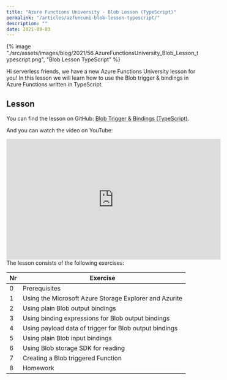 ```yaml
---
title: "Azure Functions University - Blob Lesson (TypeScript)"
permalink: "/articles/azfuncuni-blob-lesson-typescript/"
description: ""
date: 2021-09-03
---
```


{% image "./src/assets/images/blog/2021/56.AzureFunctionsUniversity_Blob_Lesson_typescript.png", "Blob Lesson TypeScript" %}

Hi serverless friends, we have a new Azure Functions University lesson for you! In this lesson we will learn how to use the Blob trigger & bindings in Azure Functions written in TypeScript.

## Lesson

You can find the lesson on GitHub: [Blob Trigger & Bindings (TypeScript)](https://github.com/marcduiker/azure-functions-university/blob/main/lessons/typescript/blob/README.md).

And you can watch the video on YouTube:

<iframe width="560" height="315" src="https://www.youtube.com/embed/SC4-_ZwjlR4" title="YouTube video player" frameborder="0" allow="accelerometer; autoplay; clipboard-write; encrypted-media; gyroscope; picture-in-picture" allowfullscreen></iframe>

<br>
The lesson consists of the following exercises:

|Nr|Exercise
|-|-
|0|Prerequisites
|1|Using the Microsoft Azure Storage Explorer and Azurite
|2|Using plain Blob output bindings
|3|Using binding expressions for Blob output bindings
|4|Using payload data of trigger for Blob output bindings
|5|Using plain Blob input bindings
|6|Using Blob storage SDK for reading
|7|Creating a Blob triggered Function
|8|Homework